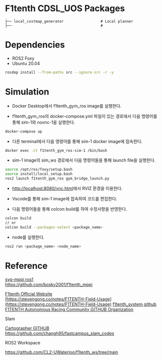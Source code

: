 # F1tenth CDSL_UOS Packages

    ├── local_costmap_generator                 # Local planner
    ├──                                         # 

# Dependencies

- ROS2 Foxy
- Ubuntu 20.04

```bash
rosdep install --from-paths src --ignore-src -r -y
```

# Simulation

- Docker Desktop에서 f1tenth_gym_ros image를 실행한다.

- f1tenth_gym_ros의 docker-compose.yml 파일이 있는 경로에서 다음 명령어를 통해 sim-1와 novnc-1을 실행한다.

```bash
docker-compose up
```

- 다른 terminal에서 다음 명령어를 통해 sim-1 docker image에 접속한다.

```bash
docker exec -it f1tenth_gym_ros-sim-1 /bin/bash
```

- sim-1 image의 sim_ws 경로에서 다음 명령어들을 통해 launch file을 실행한다.

```bash
source /opt/ros/foxy/setup.bash
source install/local_setup.bash
ros2 launch f1tenth_gym_ros gym_bridge_launch.py
```

- [http://localhost:8080/vnc.html](http://localhost:8080/vnc.html)에서 RVIZ 환경을 이용한다.

- Vscode를 통해 sim-1 image에 접속하여 코드를 편집한다.

- 다음 명령어들을 통해 colcon build를 하여 수정사항을 반영한다.

```bash
colcon build
// or
colcon build --packages-select <package_name>
```

- node를 실행한다.

```bash
ros2 run <package_name> <node_name>
```

# Reference

[svg-mppi ros1](https://github.com/kohonda/proj-svg_mppi?tab=readme-ov-file) \
https://github.com/bosky2001/f1tenth_mppi

[F1tenth Official Website](https://f1tenth.org/build.html) \
[https://stevengong.co/notes/F1TENTH-Field-Usage](https://stevengong.co/notes/F1TENTH-Field-Usage)
[f1tenth_system github](https://github.com/f1tenth/f1tenth_system?tab=readme-ov-file) \
[F1TENTH Autonomous Racing Community GITHUB Organization](https://github.com/f1tenth)

Slam

[Cartographer GITHUB](https://github.com/cartographer-project/cartographer?tab=readme-ov-file) \
https://github.com/changh95/fastcampus_slam_codes

ROS2 Workspace

https://github.com/CL2-UWaterloo/f1tenth_ws/tree/main
